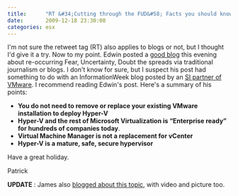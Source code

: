 ```yaml
---
title:      "RT &#34;Cutting through the FUD&#58; Facts you should know about Hyper-V and System Center&#34;"
date:       2009-12-18 23:30:00
categories: esx
---
```

I'm not sure the retweet tag (RT) also applies to blogs or not, but I thought I'd give it a try. Now to my point. Edwin posted a [good blog](http://blogs.technet.com/virtplanet/archive/2009/12/19/cutting-through-the-fud-facts-you-should-know-about-hyper-v-and-system-center.aspx "Edwin's blog") this evening about re-occurring Fear, Uncertainty, Doubt the spreads via traditional journalism or blogs. I don't know for sure, but I suspect his post had something to do with an InformationWeek blog posted by an [SI partner of VMware](http://www.artemistechnology.com/partner.aspx?id=57 "Artemis website"). I recommend reading Edwin's post. Here's a summary of his points: 

  * **You do not need to remove or replace your existing VMware installation to deploy Hyper-V**
  * **Hyper-V and the rest of Microsoft Virtualization is “Enterprise ready” for hundreds of companies today**.
  * **Virtual Machine Manager is not a replacement for vCenter**  
  * **Hyper-V is a mature, safe, secure hypervisor**

Have a great holiday. 

Patrick 

 **UPDATE** : James also [blogged about this topic](http://blogs.technet.com/jamesone/archive/2009/12/21/drilling-into-reasons-for-not-switching-to-hyper-v.aspx "James O'Neill's blog"), with video and picture too.
